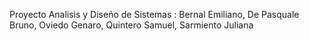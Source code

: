Proyecto Analisis y Diseño de Sistemas : Bernal Emiliano, De Pasquale Bruno, Oviedo Genaro, Quintero Samuel, Sarmiento Juliana
